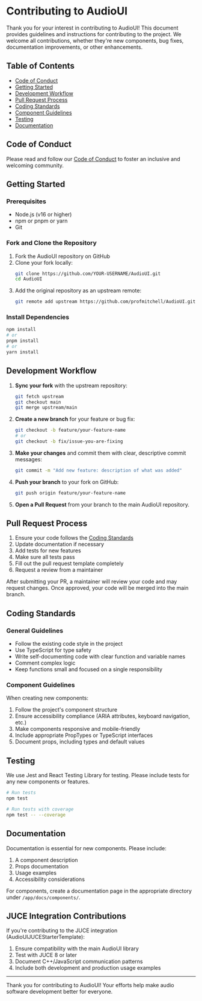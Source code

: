 # Contributing to AudioUI

Thank you for your interest in contributing to AudioUI! This document provides guidelines and instructions for contributing to the project. We welcome all contributions, whether they're new components, bug fixes, documentation improvements, or other enhancements.

## Table of Contents

- [Code of Conduct](#code-of-conduct)
- [Getting Started](#getting-started)
- [Development Workflow](#development-workflow)
- [Pull Request Process](#pull-request-process)
- [Coding Standards](#coding-standards)
- [Component Guidelines](#component-guidelines)
- [Testing](#testing)
- [Documentation](#documentation)

## Code of Conduct

Please read and follow our [Code of Conduct](CODE_OF_CONDUCT.md) to foster an inclusive and welcoming community.

## Getting Started

### Prerequisites

- Node.js (v16 or higher)
- npm or pnpm or yarn
- Git

### Fork and Clone the Repository

1. Fork the AudioUI repository on GitHub
2. Clone your fork locally:
   ```bash
   git clone https://github.com/YOUR-USERNAME/AudioUI.git
   cd AudioUI
   ```
3. Add the original repository as an upstream remote:
   ```bash
   git remote add upstream https://github.com/profmitchell/AudioUI.git
   ```

### Install Dependencies

```bash
npm install
# or
pnpm install
# or
yarn install
```

## Development Workflow

1. **Sync your fork** with the upstream repository:
   ```bash
   git fetch upstream
   git checkout main
   git merge upstream/main
   ```

2. **Create a new branch** for your feature or bug fix:
   ```bash
   git checkout -b feature/your-feature-name
   # or
   git checkout -b fix/issue-you-are-fixing
   ```

3. **Make your changes** and commit them with clear, descriptive commit messages:
   ```bash
   git commit -m "Add new feature: description of what was added"
   ```

4. **Push your branch** to your fork on GitHub:
   ```bash
   git push origin feature/your-feature-name
   ```

5. **Open a Pull Request** from your branch to the main AudioUI repository.

## Pull Request Process

1. Ensure your code follows the [Coding Standards](#coding-standards)
2. Update documentation if necessary
3. Add tests for new features
4. Make sure all tests pass
5. Fill out the pull request template completely
6. Request a review from a maintainer

After submitting your PR, a maintainer will review your code and may request changes. Once approved, your code will be merged into the main branch.

## Coding Standards

### General Guidelines

- Follow the existing code style in the project
- Use TypeScript for type safety
- Write self-documenting code with clear function and variable names
- Comment complex logic
- Keep functions small and focused on a single responsibility

### Component Guidelines

When creating new components:

1. Follow the project's component structure
2. Ensure accessibility compliance (ARIA attributes, keyboard navigation, etc.)
3. Make components responsive and mobile-friendly
4. Include appropriate PropTypes or TypeScript interfaces
5. Document props, including types and default values

## Testing

We use Jest and React Testing Library for testing. Please include tests for any new components or features.

```bash
# Run tests
npm test

# Run tests with coverage
npm test -- --coverage
```

## Documentation

Documentation is essential for new components. Please include:

1. A component description
2. Props documentation
3. Usage examples
4. Accessibility considerations

For components, create a documentation page in the appropriate directory under `/app/docs/components/`.

## JUCE Integration Contributions

If you're contributing to the JUCE integration (AudioUIJUCEStarterTemplate):

1. Ensure compatibility with the main AudioUI library
2. Test with JUCE 8 or later
3. Document C++/JavaScript communication patterns
4. Include both development and production usage examples

---

Thank you for contributing to AudioUI! Your efforts help make audio software development better for everyone.
